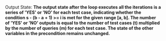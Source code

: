 Output State: **The output state after the loop executes all the iterations is a series of 'YES' or 'NO' for each test case, indicating whether the condition s - (b - a + 1) >= i is met for the given range [a, b]. The number of 'YES' or 'NO' outputs is equal to the number of test cases (t) multiplied by the number of queries (m) for each test case. The state of the other variables in the precondition remains unchanged.**
